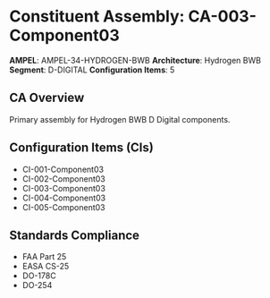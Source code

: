 # Constituent Assembly: CA-003-Component03

**AMPEL**: AMPEL-34-HYDROGEN-BWB
**Architecture**: Hydrogen BWB
**Segment**: D-DIGITAL
**Configuration Items**: 5

## CA Overview
Primary assembly for Hydrogen BWB D Digital components.

## Configuration Items (CIs)
- CI-001-Component03
- CI-002-Component03
- CI-003-Component03
- CI-004-Component03
- CI-005-Component03

## Standards Compliance
- FAA Part 25
- EASA CS-25
- DO-178C
- DO-254
